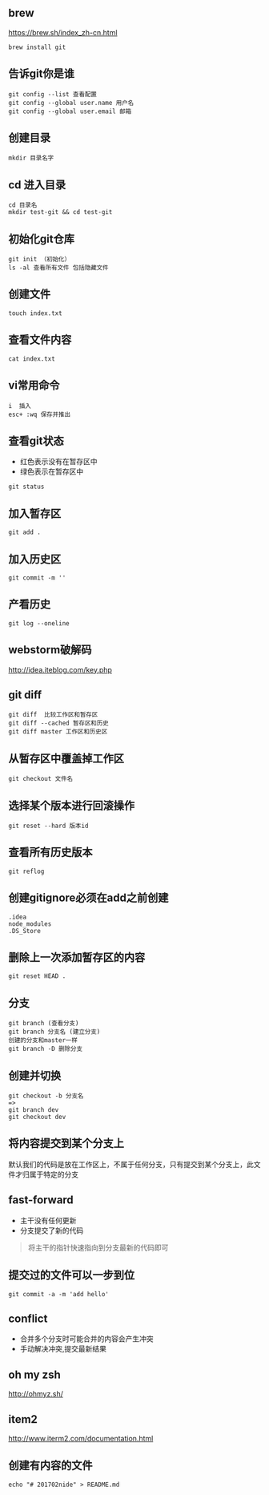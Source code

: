 ## brew
https://brew.sh/index_zh-cn.html
```
brew install git
```

## 告诉git你是谁
```
git config --list 查看配置
git config --global user.name 用户名 
git config --global user.email 邮箱
```

## 创建目录
```
mkdir 目录名字
```
## cd 进入目录 
```
cd 目录名
mkdir test-git && cd test-git
```

## 初始化git仓库
```
git init （初始化）
ls -al 查看所有文件 包括隐藏文件
```

## 创建文件
```
touch index.txt
```

## 查看文件内容
```
cat index.txt
```

## vi常用命令
```
i  插入
esc+ :wq 保存并推出
```

## 查看git状态
- 红色表示没有在暂存区中
- 绿色表示在暂存区中
```
git status
```

## 加入暂存区
```
git add .
```
## 加入历史区
```
git commit -m ''
```

## 产看历史
```
git log --oneline
```

## webstorm破解码
http://idea.iteblog.com/key.php


## git diff
```
git diff  比较工作区和暂存区
git diff --cached 暂存区和历史
git diff master 工作区和历史区
```

## 从暂存区中覆盖掉工作区
```
git checkout 文件名
```

## 选择某个版本进行回滚操作
```
git reset --hard 版本id
```

## 查看所有历史版本
```
git reflog
```
## 创建gitignore必须在add之前创建
```
.idea
node_modules
.DS_Store
```

## 删除上一次添加暂存区的内容
```
git reset HEAD .
```

## 分支 
```
git branch (查看分支)
git branch 分支名 (建立分支)
创建的分支和master一样
git branch -D 删除分支
```

## 创建并切换
```
git checkout -b 分支名 
=>
git branch dev
git checkout dev
```

## 将内容提交到某个分支上
默认我们的代码是放在工作区上，不属于任何分支，只有提交到某个分支上，此文件才归属于特定的分支

## fast-forward
- 主干没有任何更新
- 分支提交了新的代码

> 将主干的指针快速指向到分支最新的代码即可

## 提交过的文件可以一步到位
```
git commit -a -m 'add hello'
```

## conflict
- 合并多个分支时可能合并的内容会产生冲突
- 手动解决冲突,提交最新结果


## oh my zsh
http://ohmyz.sh/

## item2
http://www.iterm2.com/documentation.html

## 创建有内容的文件
```
echo "# 201702nide" > README.md
```